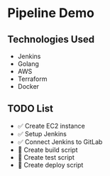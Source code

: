 # Pipeline Demo

## Technologies Used
- Jenkins
- Golang
- AWS
- Terraform
- Docker

## TODO List
- ✅ Create EC2 instance
- ✅ Setup Jenkins
- ✅ Connect Jenkins to GitLab
- 🚧 Create build script
- 🚧 Create test script
- 🚧 Create deploy script